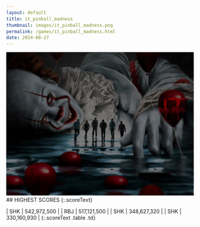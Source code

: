 ```yaml
---
layout: default
title: it_pinball_madness
thumbnail: images/it_pinball_madness.png
permalink: /games/it_pinball_madness.html
date: 2024-08-27
---
```


<img src="../images/it_pinball_madness.png" class="gameThumbnail img-fluid mx-auto align-middle">
## HIGHEST SCORES
{:.scoreText}

| SHK | 542,972,500 | 
| RBJ | 517,121,500 | 
| SHK | 348,627,320 | 
| SHK | 330,160,930 | 
{:.scoreText .table .td}

